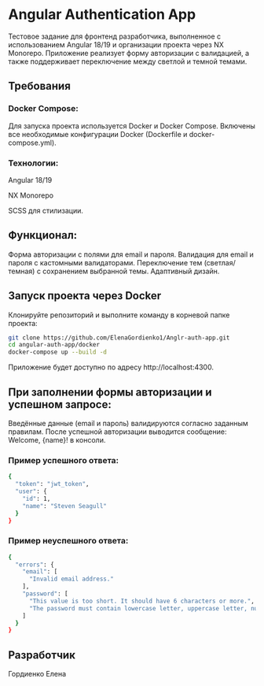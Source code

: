 # Angular Authentication App
Тестовое задание для фронтенд разработчика, выполненное с использованием Angular 18/19 и организации проекта через NX Monorepo.
Приложение реализует форму авторизации с валидацией, а также поддерживает переключение между светлой и темной темами.

## Требования

### Docker Compose:

Для запуска проекта используется Docker и Docker Compose.
Включены все необходимые конфигурации Docker (Dockerfile и docker-compose.yml).

### Технологии:

Angular 18/19

NX Monorepo

SCSS для стилизации.

## Функционал:

Форма авторизации с полями для email и пароля.
Валидация для email и пароля с кастомными валидаторами.
Переключение тем (светлая/темная) с сохранением выбранной темы.
Адаптивный дизайн.

## Запуск проекта через Docker

Клонируйте репозиторий и выполните команду в корневой папке проекта:

```sh
git clone https://github.com/ElenaGordienko1/Anglr-auth-app.git
cd angular-auth-app/docker
docker-compose up --build -d
```
Приложение будет доступно по адресу http://localhost:4300.

## При заполнении формы авторизации и успешном запросе:

Введённые данные (email и пароль) валидируются согласно заданным правилам.
После успешной авторизации выводится сообщение: Welcome, {name}! в консоли.

### Пример успешного ответа:

```sh
{
  "token": "jwt_token",
  "user": {
    "id": 1,
    "name": "Steven Seagull"
  }
}
```

### Пример неуспешного ответа:
```sh
{
  "errors": {
    "email": [
      "Invalid email address."
    ],
    "password": [
      "This value is too short. It should have 6 characters or more.",
      "The password must contain lowercase letter, uppercase letter, number and special character."
    ]
  }
}
```

## Разработчик
Гордиенко Елена
